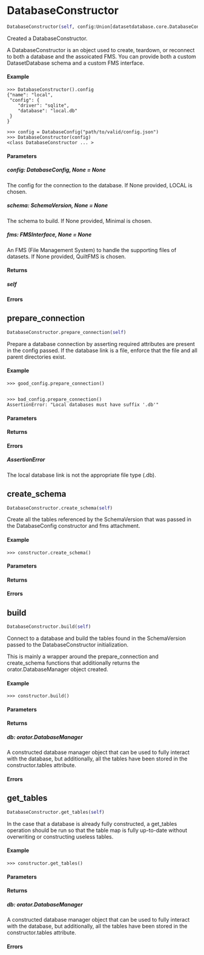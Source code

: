 <h1 id="datasetdatabase.core.DatabaseConstructor">DatabaseConstructor</h1>

```python
DatabaseConstructor(self, config:Union[datasetdatabase.core.DatabaseConfig, NoneType]=None, schema:Union[datasetdatabase.schema.schemaversion.SchemaVersion, NoneType]=None, fms:Union[datasetdatabase.schema.filemanagers.fmsinterface.FMSInterface, NoneType]=None)
```

Created a DatabaseConstructor.

A DatabaseConstructor is an object used to create, teardown, or
reconnect to both a database and the assoicated FMS. You can provide
both a custom DatasetDatabase schema and a custom FMS interface.


#### Example
```
>>> DatabaseConstructor().config
{"name": "local",
 "config": {
    "driver": "sqlite",
    "database": "local.db"
 }
}

>>> config = DatabaseConfig("path/to/valid/config.json")
>>> DatabaseConstructor(config)
<class DatabaseConstructor ... >

```


#### Parameters
##### config: DatabaseConfig, None = None
The config for the connection to the database. If None provided, LOCAL
is chosen.

##### schema: SchemaVersion, None = None
The schema to build. If None provided, Minimal is chosen.

##### fms: FMSInterface, None = None
An FMS (File Management System) to handle the supporting files of
datasets. If None provided, QuiltFMS is chosen.


#### Returns
##### self


#### Errors


<h2 id="datasetdatabase.core.DatabaseConstructor.prepare_connection">prepare_connection</h2>

```python
DatabaseConstructor.prepare_connection(self)
```

Prepare a database connection by asserting required attributes are
present in the config passed. If the database link is a file, enforce
that the file and all parent directories exist.


#### Example
```
>>> good_config.prepare_connection()


>>> bad_config.prepare_connection()
AssertionError: "Local databases must have suffix '.db'"

```


#### Parameters

#### Returns

#### Errors
##### AssertionError
The local database link is not the appropriate file type (.db).


<h2 id="datasetdatabase.core.DatabaseConstructor.create_schema">create_schema</h2>

```python
DatabaseConstructor.create_schema(self)
```

Create all the tables referenced by the SchemaVersion that was passed
in the DatabaseConfig constructor and fms attachment.


#### Example
```
>>> constructor.create_schema()

```


#### Parameters

#### Returns

#### Errors


<h2 id="datasetdatabase.core.DatabaseConstructor.build">build</h2>

```python
DatabaseConstructor.build(self)
```

Connect to a database and build the tables found in the SchemaVersion
passed to the DatabaseConstructor initialization.

This is mainly a wrapper around the prepare_connection and create_schema
functions that additionally returns the orator.DatabaseManager object
created.


#### Example
```
>>> constructor.build()

```

#### Parameters

#### Returns
##### db: orator.DatabaseManager
A constructed database manager object that can be used to fully
interact with the database, but additionally, all the tables have
been stored in the constructor.tables attribute.


#### Errors


<h2 id="datasetdatabase.core.DatabaseConstructor.get_tables">get_tables</h2>

```python
DatabaseConstructor.get_tables(self)
```

In the case that a database is already fully constructed, a get_tables
operation should be run so that the table map is fully up-to-date
without overwriting or constructing useless tables.


#### Example
```
>>> constructor.get_tables()

```

#### Parameters

#### Returns
##### db: orator.DatabaseManager
A constructed database manager object that can be used to fully
interact with the database, but additionally, all the tables have
been stored in the constructor.tables attribute.


#### Errors


